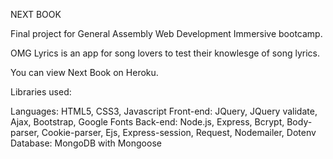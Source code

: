 NEXT BOOK

Final project for General Assembly Web Development Immersive bootcamp.

OMG Lyrics is an app for song lovers to test their knowlesge of song lyrics.

You can view Next Book on Heroku.

Libraries used:

Languages: HTML5, CSS3, Javascript
Front-end: JQuery, JQuery validate, Ajax, Bootstrap, Google Fonts
Back-end: Node.js, Express, Bcrypt, Body-parser, Cookie-parser, Ejs, Express-session, Request, Nodemailer, Dotenv
Database: MongoDB with Mongoose
